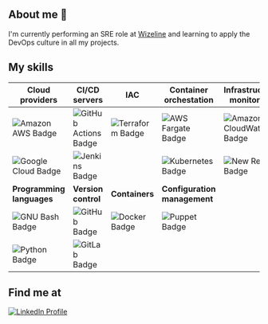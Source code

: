 ## About me 👋

I'm currently performing an SRE role at [Wizeline](https://www.wizeline.com) and learning to apply the DevOps culture in all my projects.

## My skills
|**Cloud providers**|**CI/CD servers**|**IAC**|**Container orchestation**|**Infrastructure monitoring**|
|---|---|---|--|--|
|![Amazon AWS Badge](https://img.shields.io/badge/Amazon%20AWS-232F3E?logo=amazonaws&logoColor=fff&style=plastic)|![GitHub Actions Badge](https://img.shields.io/badge/GitHub%20Actions-2088FF?logo=githubactions&logoColor=fff&style=plastic)|![Terraform Badge](https://img.shields.io/badge/Terraform-7B42BC?logo=terraform&logoColor=fff&style=plastic)|![AWS Fargate Badge](https://img.shields.io/badge/AWS%20Fargate-F90?logo=awsfargate&logoColor=fff&style=plastic)|![Amazon CloudWatch Badge](https://img.shields.io/badge/Amazon%20CloudWatch-FF4F8B?logo=amazoncloudwatch&logoColor=fff&style=plastic)|
|![Google Cloud Badge](https://img.shields.io/badge/Google%20Cloud-4285F4?logo=googlecloud&logoColor=fff&style=plastic)|![Jenkins Badge](https://img.shields.io/badge/Jenkins-D24939?logo=jenkins&logoColor=fff&style=plastic)||![Kubernetes Badge](https://img.shields.io/badge/Kubernetes-326CE5?logo=kubernetes&logoColor=fff&style=plastic)|![New Relic Badge](https://img.shields.io/badge/New%20Relic-008C99?logo=newrelic&logoColor=fff&style=plastic)|
|**Programming languages**|**Version control**|**Containers**|**Configuration management**|
|![GNU Bash Badge](https://img.shields.io/badge/GNU%20Bash-4EAA25?logo=gnubash&logoColor=fff&style=plastic)|![GitHub Badge](https://img.shields.io/badge/GitHub-181717?logo=github&logoColor=fff&style=plastic)|![Docker Badge](https://img.shields.io/badge/Docker-2496ED?logo=docker&logoColor=fff&style=plastic)|![Puppet Badge](https://img.shields.io/badge/Puppet-FFAE1A?logo=puppet&logoColor=fff&style=plastic)|
|![Python Badge](https://img.shields.io/badge/Python-3776AB?logo=python&logoColor=fff&style=plastic)|![GitLab Badge](https://img.shields.io/badge/GitLab-FC6D26?logo=gitlab&logoColor=fff&style=plastic)||

## Find me at
[![LinkedIn Profile](https://img.shields.io/badge/LinkedIn-0A66C2?logo=linkedin&logoColor=fff&style=plastic)](https://www.linkedin.com/in/carlos-tapasco)
<!--

Find the badges at https://badges.pages.dev/
Ideas to make the profile beauty https://github.com/rzashakeri/beautify-github-profile

**cartapas/cartapas** is a ✨ _special_ ✨ repository because its `README.md` (this file) appears on your GitHub profile.

Here are some ideas to get you started:

- 🔭 I’m currently working on ...
- 🌱 I’m currently learning ...
- 👯 I’m looking to collaborate on ...
- 🤔 I’m looking for help with ...
- 💬 Ask me about ...
- 📫 How to reach me: ...
- 😄 Pronouns: ...
- ⚡ Fun fact: ...
-->
